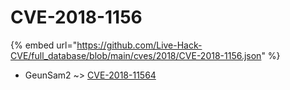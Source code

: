 # CVE-2018-1156
{% embed url="https://github.com/Live-Hack-CVE/full_database/blob/main/cves/2018/CVE-2018-1156.json" %}

* GeunSam2 ~> [CVE-2018-11564](https://www.alice-snow.ru/2018/database/cve-2018-1156/cve-2018-11564-geunsam2)